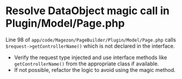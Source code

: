 # Resolve DataObject magic call in Plugin/Model/Page.php

Line 98 of `app/code/Magezon/PageBuilder/Plugin/Model/Page.php` calls `$request->getControllerName()` which is not declared in the interface.

- Verify the request type injected and use interface methods like `getControllerName()` from the appropriate class if available.
- If not possible, refactor the logic to avoid using the magic method.
